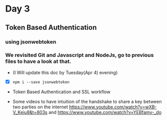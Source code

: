 # Day 3

## **Token Based Authentication**
### using jsonwebtoken

### We revisited Git and Javascript and NodeJs, go to previous files to have a look at that.

- (I Will update this doc by Tuesday(Apr 4) evening)

- [x] ```npm i --save jsonwebtoken```


- Token Based Authentication and SSL workflow

- Some videos to have intuition of the handshake to share a key between two parties on the internet
https://www.youtube.com/watch?v=wXB-V_Keiu8&t=803s
and 
https://www.youtube.com/watch?v=YEBfamv-_do
